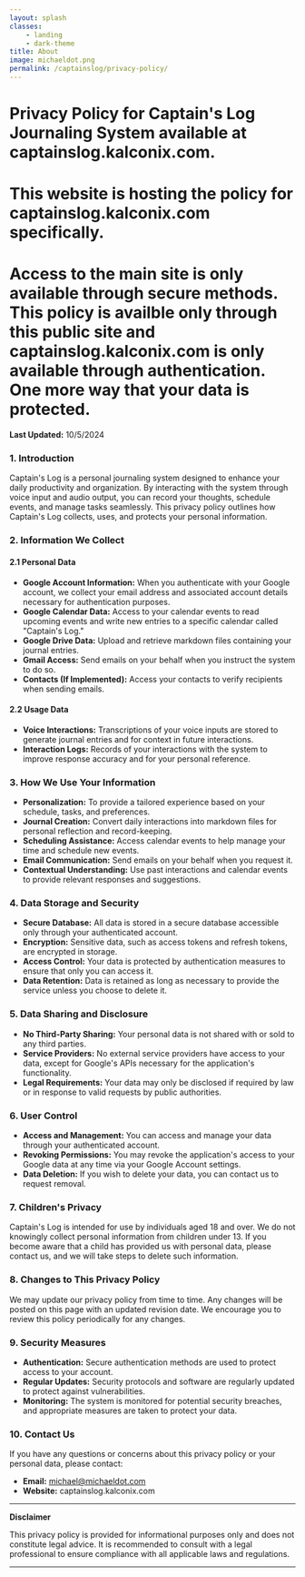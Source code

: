 ```yaml
---
layout: splash
classes: 
    - landing
    - dark-theme
title: About
image: michaeldot.png
permalink: /captainslog/privacy-policy/
---
```


# Privacy Policy for Captain's Log Journaling System available at captainslog.kalconix.com.
# This website is hosting the policy for captainslog.kalconix.com specifically. 
# Access to the main site is only available through secure methods. This policy is availble only through this public site and captainslog.kalconix.com is only available through authentication. One more way  that your data is protected. 

**Last Updated:** 10/5/2024

### 1. Introduction

Captain's Log is a personal journaling system designed to enhance your daily productivity and organization. By interacting with the system through voice input and audio output, you can record your thoughts, schedule events, and manage tasks seamlessly. This privacy policy outlines how Captain's Log collects, uses, and protects your personal information.

### 2. Information We Collect

#### 2.1 Personal Data

- **Google Account Information:** When you authenticate with your Google account, we collect your email address and associated account details necessary for authentication purposes.
- **Google Calendar Data:** Access to your calendar events to read upcoming events and write new entries to a specific calendar called "Captain's Log."
- **Google Drive Data:** Upload and retrieve markdown files containing your journal entries.
- **Gmail Access:** Send emails on your behalf when you instruct the system to do so.
- **Contacts (If Implemented):** Access your contacts to verify recipients when sending emails.

#### 2.2 Usage Data

- **Voice Interactions:** Transcriptions of your voice inputs are stored to generate journal entries and for context in future interactions.
- **Interaction Logs:** Records of your interactions with the system to improve response accuracy and for your personal reference.

### 3. How We Use Your Information

- **Personalization:** To provide a tailored experience based on your schedule, tasks, and preferences.
- **Journal Creation:** Convert daily interactions into markdown files for personal reflection and record-keeping.
- **Scheduling Assistance:** Access calendar events to help manage your time and schedule new events.
- **Email Communication:** Send emails on your behalf when you request it.
- **Contextual Understanding:** Use past interactions and calendar events to provide relevant responses and suggestions.

### 4. Data Storage and Security

- **Secure Database:** All data is stored in a secure database accessible only through your authenticated account.
- **Encryption:** Sensitive data, such as access tokens and refresh tokens, are encrypted in storage.
- **Access Control:** Your data is protected by authentication measures to ensure that only you can access it.
- **Data Retention:** Data is retained as long as necessary to provide the service unless you choose to delete it.

### 5. Data Sharing and Disclosure

- **No Third-Party Sharing:** Your personal data is not shared with or sold to any third parties.
- **Service Providers:** No external service providers have access to your data, except for Google's APIs necessary for the application's functionality.
- **Legal Requirements:** Your data may only be disclosed if required by law or in response to valid requests by public authorities.

### 6. User Control

- **Access and Management:** You can access and manage your data through your authenticated account.
- **Revoking Permissions:** You may revoke the application's access to your Google data at any time via your Google Account settings.
- **Data Deletion:** If you wish to delete your data, you can contact us to request removal.

### 7. Children's Privacy

Captain's Log is intended for use by individuals aged 18 and over. We do not knowingly collect personal information from children under 13. If you become aware that a child has provided us with personal data, please contact us, and we will take steps to delete such information.

### 8. Changes to This Privacy Policy

We may update our privacy policy from time to time. Any changes will be posted on this page with an updated revision date. We encourage you to review this policy periodically for any changes.

### 9. Security Measures

- **Authentication:** Secure authentication methods are used to protect access to your account.
- **Regular Updates:** Security protocols and software are regularly updated to protect against vulnerabilities.
- **Monitoring:** The system is monitored for potential security breaches, and appropriate measures are taken to protect your data.

### 10. Contact Us

If you have any questions or concerns about this privacy policy or your personal data, please contact:

- **Email:** michael@michaeldot.com
- **Website:** captainslog.kalconix.com

---

**Disclaimer**

This privacy policy is provided for informational purposes only and does not constitute legal advice. It is recommended to consult with a legal professional to ensure compliance with all applicable laws and regulations.

---
